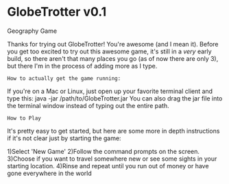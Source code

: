 GlobeTrotter v0.1
============

Geography Game

Thanks for trying out GlobeTrotter! You're awesome (and I mean it).
Before you get too excited to try out this awesome game, it's still in a *very* early build,
so there aren't that many places you go (as of now there are only 3), but there I'm in the
process of adding more as I type.

~~~~~~~~~~~~~~~~~~~~~~~~~~~~~~~~~~~~~
How to actually get the game running:
~~~~~~~~~~~~~~~~~~~~~~~~~~~~~~~~~~~~~
If you're on a Mac or Linux, just open up your favorite terminal client and type this:
java -jar /path/to/GlobeTrotter.jar
You can also drag the jar file into the terminal window instead of typing out the entire
path.

~~~~~~~~~~~~~~~~~~~~~~~~~~~~~~~~~~~~~~
How to Play
~~~~~~~~~~~~~~~~~~~~~~~~~~~~~~~~~~~~~~
It's pretty easy to get started, but here are some more in depth instructions if it's not 
clear just by starting the game:

1)Select 'New Game'
2)Follow the command prompts on the screen.
3)Choose if you want to travel somewhere new or see some sights in your starting location.
4)Rinse and repeat until you run out of money or have gone everywhere in the world
